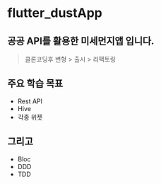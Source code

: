 # flutter_dustApp
## 공공 API를 활용한 미세먼지앱 입니다.
> 클론코딩후 변형 > 출시 > 리팩토링

## 주요 학습 목표
- Rest API
- Hive
- 각종 위젯

## 그리고
- Bloc
- DDD
- TDD 
